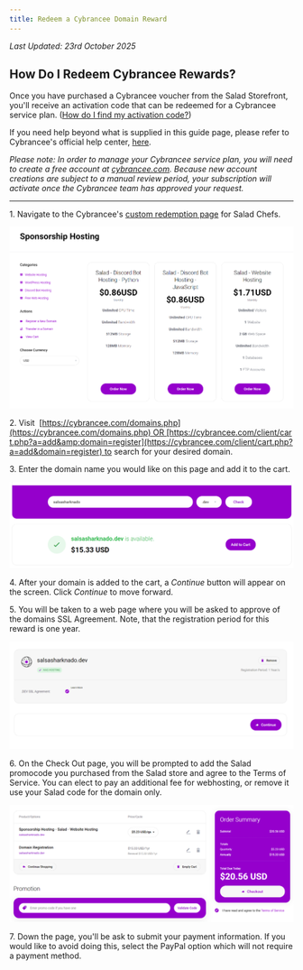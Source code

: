 ```yaml
---
title: Redeem a Cybrancee Domain Reward
---
```


_Last Updated: 23rd October 2025_

## **How Do I Redeem Cybrancee Rewards?**

Once you have purchased a Cybrancee voucher from the Salad Storefront, you'll receive an activation code that can be
redeemed for a Cybrancee service plan.
([How do I find my activation code?](/docs/guides/using-salad/where-to-find-your-reward-redemption-code))

If you need help beyond what is supplied in this guide page, please refer to Cybrancee's official help center,
[here](https://cybrancee.com/learn/).

_Please note: In order to manage your Cybrancee service plan, you will need to create a free account at_
[_cybrancee.com_](https://cybrancee.com/)_. Because new account creations are subject to a manual review period, your
subscription will activate once the Cybrancee team has approved your request._

---

1. Navigate to the
Cybrancee's [custom redemption page](https://cybrancee.com/client/index.php?rp=%2Fstore%2Fsponsorship-hosting) for Salad
Chefs.

![Screenshot of Cybrancee Redemption page](../../../../content/images/rewards/redeeming-your-rewards/cybrancee-domain-1.png)

2\.
Visit  [https://cybrancee.com/domains.php](https://cybrancee.com/domains.php) OR [https://cybrancee.com/client/cart.php?a=add&amp;domain=register](https://cybrancee.com/client/cart.php?a=add&domain=register) to
search for your desired domain.

3\. Enter the domain name you would like on this page and add it to the cart.

![Screenshot of selected domain name with pricing](../../../../content/images/rewards/redeeming-your-rewards/cybrancee-domain-2.png)

4\. After your domain is added to the cart, a *Continue* button will appear on the screen. Click *Continue* to move
forward.

5\. You will be taken to a web page where you will be asked to approve of the domains SSL Agreement. Note, that the
registration period for this reward is one year.

![Screenshot of SSL agreement](../../../../content/images/rewards/redeeming-your-rewards/cybrancee-domain-4.png)

6\. On the Check Out page, you will be prompted to add the Salad promocode you purchased from the Salad store and agree
to the Terms of Service. You can elect to pay an additional fee for webhosting, or remove it use your Salad code for the
domain only.

![Screenshot of checkout page](../../../../content/images/rewards/redeeming-your-rewards/cybrancee-domain-6.png)

7\. Down the page, you'll be ask to submit your payment information. If you would like to avoid doing this, select the
PayPal option which will not require a payment method.

